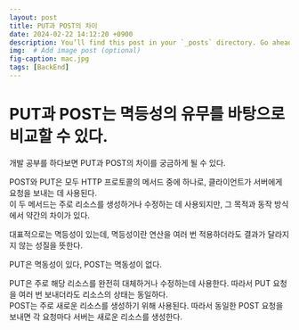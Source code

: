 ```yaml
---
layout: post
title: PUT과 POST의 차이
date: 2024-02-22 14:12:20 +0900
description: You’ll find this post in your `_posts` directory. Go ahead and edit it and re-build the site to see your changes. # Add post description (optional)
img:  # Add image post (optional)
fig-caption: mac.jpg
tags: [BackEnd]
---
```

# PUT과 POST는 멱등성의 유무를 바탕으로 비교할 수 있다.
개발 공부를 하다보면 PUT과 POST의 차이를 궁금하게 될 수 있다.

POST와 PUT은 모두 HTTP 프로토콜의 메서드 중에 하나로, 클라이언트가 서버에게 요청을 보내는 데 사용된다.  
이 두 메서드는 주로 리소스를 생성하거나 수정하는 데 사용되지만, 그 목적과 동작 방식에서 약간의 차이가 있다.  

대표적으로는 멱등성이 있는데, 멱등성이란 연산을 여러 번 적용하더라도 결과가 달라지지 않는 성질을 뜻한다.

PUT은 멱동성이 있다, POST는 멱동성이 없다. 

PUT은 주로 해당 리소스를 완전히 대체하거나 수정하는데 사용한다. 따라서 PUT 요청을 여러 번 보내더라도 리소스의 상태는 동일하다.  
POST는 주로 새로운 리소스를 생성하기 위해 사용된다. 따라서 동일한 POST 요청을 보내면 각 요청마다 서버는 새로운 리소스를 생성한다.